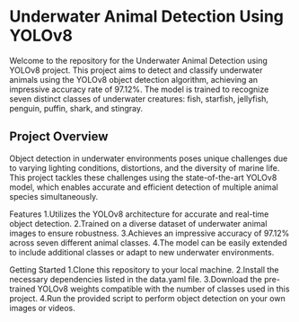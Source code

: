 # Underwater Animal Detection Using YOLOv8

Welcome to the repository for the Underwater Animal Detection using YOLOv8 project. This project aims to detect and classify underwater animals using the YOLOv8 object detection algorithm, achieving an impressive accuracy rate of 97.12%. The model is trained to recognize seven distinct classes of underwater creatures: fish, starfish, jellyfish, penguin, puffin, shark, and stingray.

## Project Overview
Object detection in underwater environments poses unique challenges due to varying lighting conditions, distortions, and the diversity of marine life. This project tackles these challenges using the state-of-the-art YOLOv8 model, which enables accurate and efficient detection of multiple animal species simultaneously.

Features
1.Utilizes the YOLOv8 architecture for accurate and real-time object detection.
2.Trained on a diverse dataset of underwater animal images to ensure robustness.
3.Achieves an impressive accuracy of 97.12% across seven different animal classes.
4.The model can be easily extended to include additional classes or adapt to new underwater environments.

Getting Started
1.Clone this repository to your local machine.
2.Install the necessary dependencies listed in the data.yaml file.
3.Download the pre-trained YOLOv8 weights compatible with the number of classes used in this project.
4.Run the provided script to perform object detection on your own images or videos.
